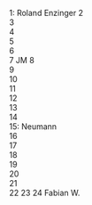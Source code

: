 1: Roland Enzinger
2  
3  
4  
5  
6  
7  JM
8  
9  
10  
11  
12  
13  
14  
15: Neumann\
16  
17    
18  
19  
20  
21  
22 
23
24 Fabian W.